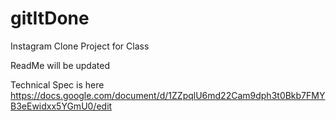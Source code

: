 # gitItDone
Instagram Clone Project for Class

ReadMe will be updated 

Technical Spec is here https://docs.google.com/document/d/1ZZpqlU6md22Cam9dph3t0Bkb7FMYB3eEwidxx5YGmU0/edit
